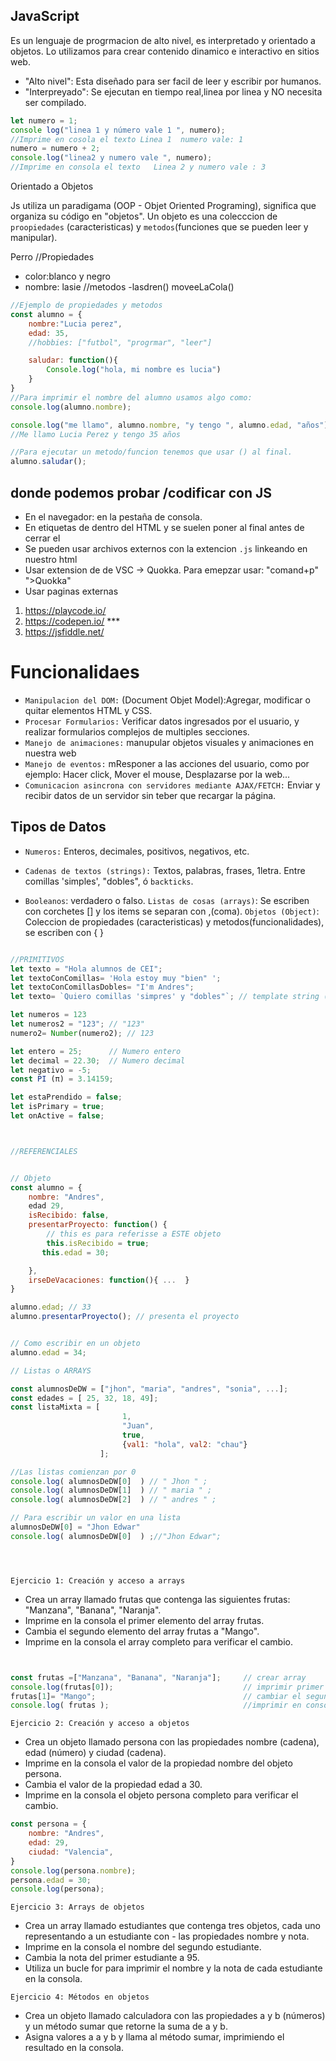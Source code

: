 
## JavaScript

Es un lenguaje de progrmacion de alto nivel, es interpretado y orientado a objetos.
Lo utilizamos para crear contenido dinamico e interactivo en sitios web.

- "Alto nivel": Esta diseñado para ser facil de leer y escribir por humanos.
- "Interpreyado": Se ejecutan en tiempo real,linea por linea y NO necesita ser compilado.

```js 
let numero = 1;
console log("linea 1 y número vale 1 ", numero);
//Imprime en cosola el texto Linea 1  numero vale: 1
numero = numero + 2;
console.log("linea2 y numero vale ", numero);
//Imprime en consola el texto   Linea 2 y numero vale : 3
``` 

Orientado a Objetos

Js utiliza un paradigama (OOP - Objet Oriented Programing), significa que organiza su código en "objetos". Un objeto es una colecccion de `proopiedades` (caracteristicas) y `metodos`(funciones que se pueden leer y manipular).

Perro
//Propiedades
- color:blanco y negro
- nombre: lasie
//metodos
-lasdren()
moveeLaCola()


```js
//Ejemplo de propiedades y metodos
const alumno = {
    nombre:"Lucia perez",
    edad: 35,
    //hobbies: ["futbol", "progrmar", "leer"]

    saludar: function(){
        Console.log("hola, mi nombre es lucia")
    }
}
//Para imprimir el nombre del alumno usamos algo como:
console.log(alumno.nombre);

console.log("me llamo", alumno.nombre, "y tengo ", alumno.edad, "años")
//Me llamo Lucia Perez y tengo 35 años

//Para ejecutar un metodo/funcion tenemos que usar () al final.
alumno.saludar();

```

## donde podemos probar /codificar con JS

- En el navegador: en la pestaña de consola.
- En etiquetas de <scrip> dentro del HTML y se suelen poner al final antes de cerrar el </body>
- Se pueden usar archivos externos con la extencion `.js` linkeando en nuestro html <script src="./jsmiscript.js"></script>
- Usar extension de de VSC ->  Quokka. Para emepzar usar: "comand+p" ">Quokka"
- Usar paginas externas

1. https://playcode.io/
2. https://codepen.io/  ***
3. https://jsfiddle.net/

# Funcionalidaes 
- `Manipulacion del DOM:` (Document Objet Model):Agregar, modificar o quitar elementos HTML y CSS.
- `Procesar Formularios:` Verificar datos ingresados por el usuario, y realizar formularios complejos de multiples secciones.
- `Manejo de animaciones:` manupular objetos visuales y animaciones en nuestra web
- `Manejo de eventos:` mResponer a las acciones del usuario, como por ejemplo: Hacer click, Mover el mouse, Desplazarse por la web...
- `Comunicacion asincrona con servidores mediante AJAX/FETCH:` Enviar y recibir datos de un servidor sin teber que recargar la página.

## Tipos de Datos

- `Numeros:` Enteros, decimales, positivos, negativos, etc.
- `Cadenas de textos (strings):` Textos, palabras, frases, 1letra. Entre comillas 'simples', "dobles", ó `backticks`.

- `Booleanos`:  verdadero o falso.
`Listas de cosas (arrays)`: Se escriben con corchetes [] y los items se separan con ,(coma).
`Objetos (Object)`: Coleccion de propiedades (caracteristicas) y metodos(funcionalidades), se escriben con { } 


```js 

//PRIMITIVOS
let texto = "Hola alumnos de CEI";
let textoConComillas= 'Hola estoy muy "bien" ';
let textoConComillasDobles= "I'm Andres";
let texto= `Quiero comillas 'simpres' y "dobles"`; // template string (plantilla)

let numeros = 123
let numeros2 = "123"; // "123"
numero2= Number(numero2); // 123

let entero = 25;      // Numero entero
let decimal = 22.30;  // Numero decimal
let negativo = -5;
const PI (π) = 3.14159;

let estaPrendido = false;
let isPrimary = true;
let onActive = false;



//REFERENCIALES


// Objeto
const alumno = {
    nombre: "Andres",
    edad 29,
    isRecibido: false, 
    presentarProyecto: function() {
        // this es para referisse a ESTE objeto
        this.isRecibido = true;
       this.edad = 30;

    },
    irseDeVacaciones: function(){ ...  }
}

alumno.edad; // 33
alumno.presentarProyecto(); // presenta el proyecto


// Como escribir en un objeto
alumno.edad = 34;

// Listas o ARRAYS 

const alumnosDeDW = ["jhon", "maria", "andres", "sonia", ...];
const edades = [ 25, 32, 18, 49];
const listaMixta = [
                         1,
                         "Juan",
                         true,
                         {val1: "hola", val2: "chau"}
                    ];

//Las listas comienzan por 0
console.log( alumnosDeDW[0]  ) // " Jhon " ;
console.log( alumnosDeDW[1]  ) // " maria " ;
console.log( alumnosDeDW[2]  ) // " andres " ;

// Para escribir un valor en una lista
alumnosDeDW[0] = "Jhon Edwar"
console.log( alumnosDeDW[0]  ) ;//"Jhon Edwar";





```
`Ejercicio 1: Creación y acceso a arrays`
- Crea un array llamado frutas que contenga las siguientes frutas: "Manzana", "Banana", "Naranja".
- Imprime en la consola el primer elemento del array frutas.
- Cambia el segundo elemento del array frutas a "Mango".
- Imprime en la consola el array completo para verificar el cambio.

```js


const frutas =["Manzana", "Banana", "Naranja"];     // crear array
console.log(frutas[0]);                             // imprimir primer elemento
frutas[1]= "Mango";                                 // cambiar el segundo elemento
console.log( frutas );                              //imprimir en consola

```


`Ejercicio 2: Creación y acceso a objetos`
- Crea un objeto llamado persona con las propiedades nombre (cadena), edad (número) y ciudad (cadena).
- Imprime en la consola el valor de la propiedad nombre del objeto persona.
- Cambia el valor de la propiedad edad a 30.
- Imprime en la consola el objeto persona completo para verificar el cambio.

```js
const persona = {
    nombre: "Andres",
    edad: 29,
    ciudad: "Valencia",
}
console.log(persona.nombre);
persona.edad = 30;
console.log(persona);

``` 




`Ejercicio 3: Arrays de objetos`
- Crea un array llamado estudiantes que contenga tres objetos, cada uno representando a un estudiante con - las propiedades nombre y nota.
- Imprime en la consola el nombre del segundo estudiante.
- Cambia la nota del primer estudiante a 95.
- Utiliza un bucle for para imprimir el nombre y la nota de cada estudiante en la consola.

`Ejercicio 4: Métodos en objetos`
- Crea un objeto llamado calculadora con las propiedades a y b (números) y un método sumar que retorne la suma de a y b.
- Asigna valores a a y b y llama al método sumar, imprimiendo el resultado en la consola.


